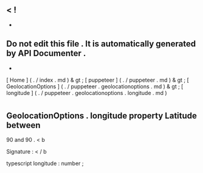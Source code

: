 <
!
-
-
Do
not
edit
this
file
.
It
is
automatically
generated
by
API
Documenter
.
-
-
>
[
Home
]
(
.
/
index
.
md
)
&
gt
;
[
puppeteer
]
(
.
/
puppeteer
.
md
)
&
gt
;
[
GeolocationOptions
]
(
.
/
puppeteer
.
geolocationoptions
.
md
)
&
gt
;
[
longitude
]
(
.
/
puppeteer
.
geolocationoptions
.
longitude
.
md
)
#
#
GeolocationOptions
.
longitude
property
Latitude
between
-
90
and
90
.
<
b
>
Signature
:
<
/
b
>
typescript
longitude
:
number
;
